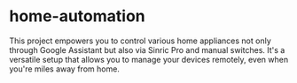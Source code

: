 # home-automation
 This project empowers you to control various home appliances not only through Google Assistant but also via Sinric Pro and manual switches. It's a versatile setup that allows you to manage your devices remotely, even when you're miles away from home.
